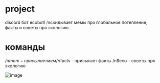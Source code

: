 # project
discord бот ecobot! 
/nскидывает мемы про глобальное потепление, факты и советы про экологию.

# команды
/n$mem - присылает мем
/n$facts - присылает факты
/n$eco - советы про экологию

![image](https://github.com/Cringemaster52/discord_bot/assets/144527761/9ccb6723-3dec-43c2-bba5-240f5451e9a6)
